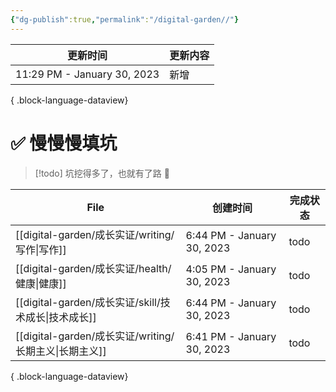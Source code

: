 ```yaml
---
{"dg-publish":true,"permalink":"/digital-garden//"}
---
```



| 更新时间                        | 更新内容 |
| --------------------------- | ---- |
| 11:29 PM - January 30, 2023 | 新增   |

{ .block-language-dataview}

# ✅ 慢慢慢填坑

> [!todo] 坑挖得多了，也就有了路 👻

| File                                          | 创建时间                       | 完成状态 |
| --------------------------------------------- | -------------------------- | ---- |
| [[digital-garden/成长实证/writing/写作\|写作]]     | 6:44 PM - January 30, 2023 | todo |
| [[digital-garden/成长实证/health/健康\|健康]]      | 4:05 PM - January 30, 2023 | todo |
| [[digital-garden/成长实证/skill/技术成长\|技术成长]]   | 6:44 PM - January 30, 2023 | todo |
| [[digital-garden/成长实证/writing/长期主义\|长期主义]] | 6:41 PM - January 30, 2023 | todo |

{ .block-language-dataview}
